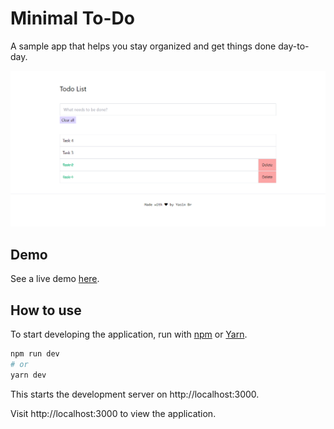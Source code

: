 # Minimal To-Do

A sample app that helps you stay organized and get things done day-to-day.

<p align="center">
  <img alt="screen" src="./assets/images/screen.png"  />
</p>

## Demo

See a live demo [here](https://minimal-todo-nextjs.vercel.app/).

## How to use

To start developing the application, run with [npm](https://docs.npmjs.com/cli/init) or [Yarn](https://yarnpkg.com/lang/en/docs/cli/create/).

```bash
npm run dev
# or
yarn dev
```

This starts the development server on http://localhost:3000.

Visit http://localhost:3000 to view the application.

